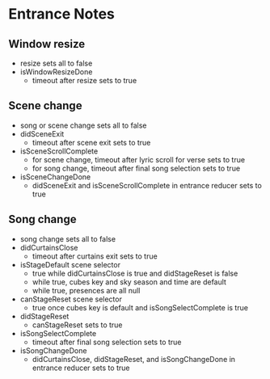 # Entrance Notes

## Window resize
* resize sets all to false
* isWindowResizeDone
    * timeout after resize sets to true

## Scene change
* song or scene change sets all to false
* didSceneExit
    * timeout after scene exit sets to true
* isSceneScrollComplete
    * for scene change, timeout after lyric scroll for verse sets to true
    * for song change, timeout after final song selection sets to true
* isSceneChangeDone
    * didSceneExit and isSceneScrollComplete in entrance reducer sets to true

## Song change
* song change sets all to false
* didCurtainsClose
    * timeout after curtains exit sets to true
* isStageDefault scene selector
    * true while didCurtainsClose is true and didStageReset is false
    * while true, cubes key and sky season and time are default
    * while true, presences are all null
* canStageReset scene selector
    * true once cubes key is default and isSongSelectComplete is true
* didStageReset
    * canStageReset sets to true
* isSongSelectComplete
    * timeout after final song selection sets to true
* isSongChangeDone
    * didCurtainsClose, didStageReset, and isSongChangeDone in entrance reducer sets to true